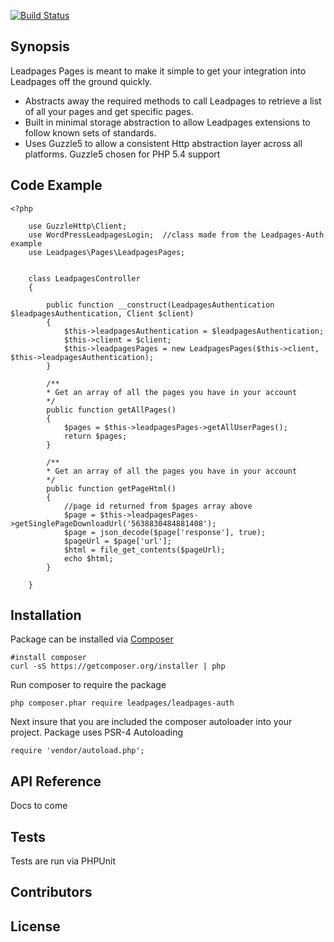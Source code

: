 [![Build Status](https://travis-ci.org/blbraner1234/lpauth.svg?branch=master)](https://travis-ci.org/blbraner1234/lpauth)


## Synopsis

Leadpages Pages is meant to make it simple to get your integration into Leadpages off the ground quickly.
* Abstracts away the required methods to call Leadpages to retrieve a list of all your pages and get specific pages.
* Built in minimal storage abstraction to allow Leadpages extensions to follow known sets of standards.
* Uses Guzzle5 to allow a consistent Http abstraction layer across all platforms. Guzzle5 chosen for PHP 5.4 support

## Code Example 

```
<?php

    use GuzzleHttp\Client;
    use WordPressLeadpagesLogin;  //class made from the Leadpages-Auth example
    use Leadpages\Pages\LeadpagesPages;
    
    
    class LeadpagesController
    {
    
        public function __construct(LeadpagesAuthentication $leadpagesAuthentication, Client $client)
        {
            $this->leadpagesAuthentication = $leadpagesAuthentication;
            $this->client = $client;
            $this->leadpagesPages = new LeadpagesPages($this->client, $this->leadpagesAuthentication);
        }
        
        /**
        * Get an array of all the pages you have in your account
        */
        public function getAllPages()
        {
            $pages = $this->leadpagesPages->getAllUserPages();
            return $pages;
        }
        
        /**
        * Get an array of all the pages you have in your account
        */
        public function getPageHtml()
        {
            //page id returned from $pages array above
            $page = $this->leadpagesPages->getSinglePageDownloadUrl('5638830484881408'); 
            $page = json_decode($page['response'], true);
            $pageUrl = $page['url'];
            $html = file_get_contents($pageUrl);
            echo $html;
        }
    
    }

```



## Installation

Package can be installed via [Composer](https://getcomposer.org/)

```
#install composer
curl -sS https://getcomposer.org/installer | php
```

Run composer to require the package

```
php composer.phar require leadpages/leadpages-auth
```

Next insure that you are included the composer autoloader into your project. Package uses PSR-4 Autoloading
```
require 'vendor/autoload.php';
```

## API Reference

Docs to come

## Tests

Tests are run via PHPUnit

## Contributors

## License

